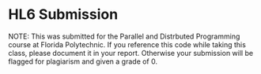 # HL6 Submission
NOTE: This was submitted for the Parallel and Distrbuted Programming course at Florida Polytechnic. 
If you reference this code while taking this class, please document it in your report. Otherwise your submission will be flagged for 
plagiarism and given a grade of 0.